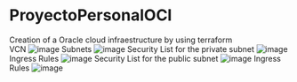 # ProyectoPersonalOCI
 Creation of a Oracle cloud infraestructure by using terraform\
 VCN
![image](https://imgur.com/BmQimdw)
Subnets
![image](https://github.com/Vynidaulkel/ProyectoPersonalOCI/assets/57465827/4feb4ea2-a45b-47f4-b9d6-0af4e935bce2)
Security List for the private subnet
![image](https://github.com/Vynidaulkel/ProyectoPersonalOCI/assets/57465827/840a6480-521f-475a-8ee4-5b142e2072d0)
Ingress Rules
![image](https://github.com/Vynidaulkel/ProyectoPersonalOCI/assets/57465827/a256075c-8657-4936-aa26-2b876c762044)
Security List for the public subnet
![image](https://github.com/Vynidaulkel/ProyectoPersonalOCI/assets/57465827/ebc6956d-f3e9-4816-b86e-98dc9ee41fc6)
Ingress Rules
![image](https://github.com/Vynidaulkel/ProyectoPersonalOCI/assets/57465827/7c94b341-ef6f-48ac-b3c8-5703d377f3ec)


